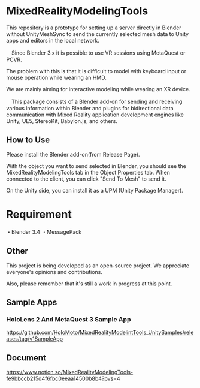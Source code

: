 # MixedRealityModelingTools

This repository is a prototype for setting up a server directly in Blender without UnityMeshSync to send the currently selected mesh data to Unity apps and editors in the local network.

　Since Blender 3.x it is possible to use VR sessions using MetaQuest or PCVR.
 
 The problem with this is that it is difficult to model with keyboard input or mouse operation while wearing an HMD.

We are mainly aiming for interactive modeling while wearing an XR device.

　This package consists of a Blender add-on for sending and receiving various information within Blender and plugins for bidirectional data communication with Mixed Reality application development engines like Unity, UE5, StereoKit, Babylon.js, and others.
 

## How to Use 

Please install the Blender add-on(from Release Page).


With the object you want to send selected in Blender, you should see the MixedRealityModelingTools tab in the Object Properties tab. When connected to the client, you can click "Send To Mesh" to send it.

On the Unity side, you can install it as a UPM (Unity Package Manager).

# Requirement

・Blender 3.4
  ・MessagePack



## Other


This project is being developed as an open-source project. We appreciate everyone's opinions and contributions.

Also, please remember that it's still a work in progress at this point.


## Sample Apps

### HoloLens 2 And MetaQuest 3 Sample App

https://github.com/HoloMoto/MixedRealityModelintTools_UnitySamples/releases/tag/v1SampleApp


## Document

https://www.notion.so/MixedRealityModelingTools-fe9bbccb215d4f6fbc0eeaa14500b8b4?pvs=4
